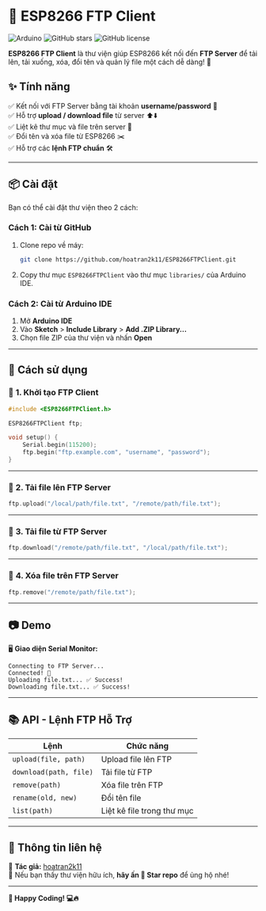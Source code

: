 # 📡 ESP8266 FTP Client

![Arduino](https://img.shields.io/badge/Arduino-ESP8266-blue.svg) ![GitHub stars](https://img.shields.io/github/stars/hoatran2k11/ESP8266FTPClient?style=social) ![GitHub license](https://img.shields.io/github/license/hoatran2k11/ESP8266FTPClient)

**ESP8266 FTP Client** là thư viện giúp ESP8266 kết nối đến **FTP Server** để tải lên, tải xuống, xóa, đổi tên và quản lý file một cách dễ dàng! 🚀  

## ✨ Tính năng
✅ Kết nối với FTP Server bằng tài khoản **username/password** 🔐  
✅ Hỗ trợ **upload / download file** từ server ⬆️⬇️  
✅ Liệt kê thư mục và file trên server 📂  
✅ Đổi tên và xóa file từ ESP8266 ✂️  
✅ Hỗ trợ các **lệnh FTP chuẩn** 🛠  

---

## 📦 Cài đặt
Bạn có thể cài đặt thư viện theo 2 cách:

### **Cách 1: Cài từ GitHub**
1. Clone repo về máy:
   ```sh
   git clone https://github.com/hoatran2k11/ESP8266FTPClient.git
   ```
2. Copy thư mục `ESP8266FTPClient` vào thư mục `libraries/` của Arduino IDE.

### **Cách 2: Cài từ Arduino IDE**
1. Mở **Arduino IDE**  
2. Vào **Sketch** > **Include Library** > **Add .ZIP Library...**  
3. Chọn file ZIP của thư viện và nhấn **Open**  

---

## 📜 Cách sử dụng

### 🔹 **1. Khởi tạo FTP Client**
```cpp
#include <ESP8266FTPClient.h>

ESP8266FTPClient ftp;

void setup() {
    Serial.begin(115200);
    ftp.begin("ftp.example.com", "username", "password");
}
```

---

### 🔹 **2. Tải file lên FTP Server**
```cpp
ftp.upload("/local/path/file.txt", "/remote/path/file.txt");
```

---

### 🔹 **3. Tải file từ FTP Server**
```cpp
ftp.download("/remote/path/file.txt", "/local/path/file.txt");
```

---

### 🔹 **4. Xóa file trên FTP Server**
```cpp
ftp.remove("/remote/path/file.txt");
```

---

## 📷 Demo
🖥️ **Giao diện Serial Monitor:**  
```
Connecting to FTP Server...
Connected! 🎉
Uploading file.txt... ✅ Success!
Downloading file.txt... ✅ Success!
```

---

## 📚 API - Lệnh FTP Hỗ Trợ
| Lệnh | Chức năng |
|------|----------|
| `upload(file, path)` | Upload file lên FTP |
| `download(path, file)` | Tải file từ FTP |
| `remove(path)` | Xóa file trên FTP |
| `rename(old, new)` | Đổi tên file |
| `list(path)` | Liệt kê file trong thư mục |

---

## 🔗 Thông tin liên hệ  
📩 **Tác giả:** [hoatran2k11](https://github.com/hoatran2k11)  
🌟 Nếu bạn thấy thư viện hữu ích, **hãy ấn 🌟 Star repo** để ủng hộ nhé!  

---

**🚀 Happy Coding! 💻🔥**
